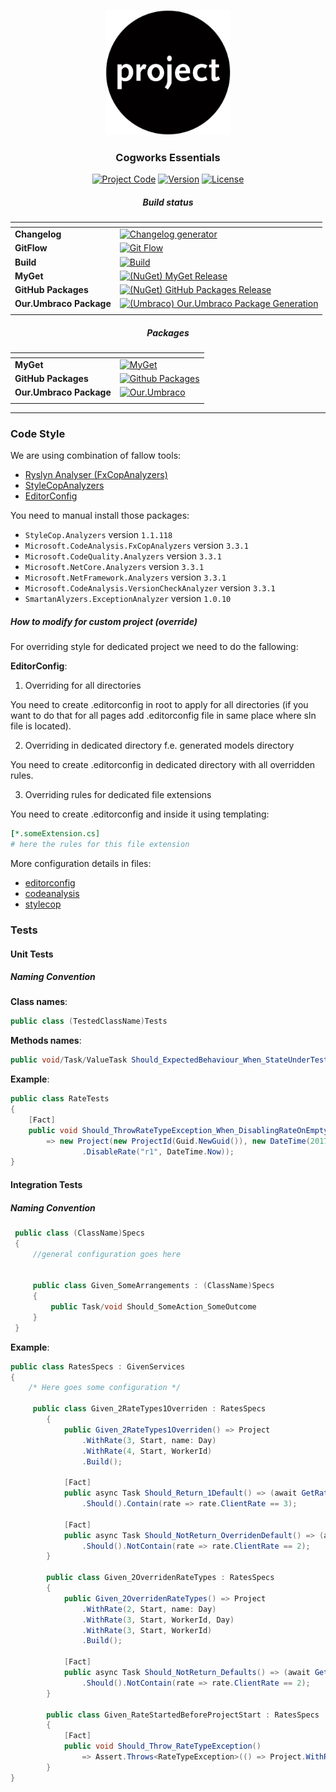 <p align="center">
  <a href="" rel="noopener">
  <img width="200px" height="200px" src="../Docs/img/logo.jpg" alt="Project logo"></a>
</p>

<h3 align="center">Cogworks Essentials</h3>

<div align="center">

[![Project Code](https://img.shields.io/static/v1?label=cog%20essentials&message=cog-essentials&color=lightgray&style=flat-square)]() [![Version](https://img.shields.io/static/v1?label=&message=version&color=informational&style=flat-square)](https://github.com/thecogworks/cog-essentials/releases) [![License](https://img.shields.io/badge/license-MIT-4c9182.svg)](LICENSE.md)


##### Build status

| <!-- --> | <!-- --> |
| -------- | -------- |
| **Changelog** | [![Changelog generator](https://github.com/thecogworks/cog-essentials/actions/workflows/changelog.yml/badge.svg)](https://github.com/thecogworks/cog-essentials/actions/workflows/changelog.yml)|
| **GitFlow** | [![Git Flow](https://github.com/thecogworks/cog-essentials/actions/workflows/gitflow.yml/badge.svg)](https://github.com/thecogworks/cog-essentials/actions/workflows/gitflow.yml) |
| **Build** | [![Build](https://github.com/thecogworks/cog-essentials/actions/workflows/build.yml/badge.svg)](https://github.com/thecogworks/cog-essentials/actions/workflows/build.yml) |
| **MyGet** | [![(NuGet) MyGet Release](https://github.com/thecogworks/cog-essentials/actions/workflows/release-myget.yml/badge.svg)](https://github.com/thecogworks/cog-essentials/actions/workflows/release-myget.yml) |
| **GitHub Packages** | [![(NuGet) GitHub Packages Release](https://github.com/thecogworks/cog-essentials/actions/workflows/release-github.yml/badge.svg)](https://github.com/thecogworks/cog-essentials/actions/workflows/release-github.yml) |
| **Our.Umbraco Package** | [![(Umbraco) Our.Umbraco Package Generation](https://github.com/thecogworks/cog-essentials/actions/workflows/release-umbraco.yml/badge.svg)](https://github.com/thecogworks/cog-essentials/actions/workflows/release-umbraco.yml) |
|<!-- --> | <!-- -->|

##### Packages

| <!-- --> | <!-- --> |
| -------- | -------- |
| **MyGet** | [![MyGet](https://img.shields.io/static/v1?label=&message=myget&color=informational&style=flat-square)](https://www.myget.org/feed/cogworks-packages/package/nuget/Cogworks.Essentials) |
| **GitHub Packages** | [![Github Packages](https://img.shields.io/static/v1?label=&message=github-packages&color=9cf&style=flat-square)](https://github.com/thecogworks/cog-essentials/packages/646974) |
| **Our.Umbraco Package** | [![Our.Umbraco](https://img.shields.io/static/v1?label=&message=our.umbraco&color=lightgray&style=flat-square)](https://github.com/thecogworks/cog-essentials/actions/workflows/release-umbraco.yml) |
|<!-- --> | <!-- -->|

</div>

---

### Code Style

We are using combination of fallow tools:

- [Ryslyn Analyser (FxCopAnalyzers)](https://github.com/dotnet/roslyn-analyzers)
- [StyleCopAnalyzers](https://github.com/DotNetAnalyzers/StyleCopAnalyzers)
- [EditorConfig](https://github.com/editorconfig/editorconfig/wiki/EditorConfig-Properties)

You need to manual install those packages:

* `StyleCop.Analyzers` version `1.1.118`
* `Microsoft.CodeAnalysis.FxCopAnalyzers` version `3.3.1`
* `Microsoft.CodeQuality.Analyzers` version `3.3.1`
* `Microsoft.NetCore.Analyzers` version `3.3.1`
* `Microsoft.NetFramework.Analyzers` version `3.3.1`
* `Microsoft.CodeAnalysis.VersionCheckAnalyzer` version `3.3.1`
* `SmartanAlyzers.ExceptionAnalyzer` version `1.0.10`

##### How to modify for custom project (override)

For overriding style for dedicated project we need to do the fallowing:

**EditorConfig**:

1. Overriding for all directories

You need to create .editorconfig in root to apply for all directories (if you want to do that for all pages add .editorconfig file in same place where sln file is located).

2. Overriding in dedicated directory f.e. generated models directory

You need to create .editorconfig in dedicated directory with all overridden rules.

3. Overriding rules for dedicated file extensions

You need to create .editorconfig and inside it using templating:

```yml
[*.someExtension.cs]
# here the rules for this file extension
```

More configuration details in files:

- [editorconfig](linting/.editorconfig)
- [codeanalysis](linting/codeanalysis.ruleset)
- [stylecop](linting/stylecop.json)

### Tests

#### Unit Tests

##### Naming Convention

**Class names**:

```csharp
public class (TestedClassName)Tests
```

**Methods names**:

```csharp
public void/Task/ValueTask Should_ExpectedBehaviour_When_StateUnderTest()
```

**Example**:

```csharp
public class RateTests
{
    [Fact]
    public void Should_ThrowRateTypeException_When_DisablingRateOnEmptyProject() => Assert.Throws<RateTypeException>(()
        => new Project(new ProjectId(Guid.NewGuid()), new DateTime(2017, 1, 1))
                .DisableRate("r1", DateTime.Now));
}
```

#### Integration Tests

##### Naming Convention

```csharp
 public class (ClassName)Specs
 {
     //general configuration goes here


     public class Given_SomeArrangements : (ClassName)Specs
     {
         public Task/void Should_SomeAction_SomeOutcome
     }
 }
```

**Example**:

```csharp
public class RatesSpecs : GivenServices
{
    /* Here goes some configuration */

     public class Given_2RateTypes1Overriden : RatesSpecs
        {
            public Given_2RateTypes1Overriden() => Project
                .WithRate(3, Start, name: Day)
                .WithRate(4, Start, WorkerId)
                .Build();

            [Fact]
            public async Task Should_Return_1Default() => (await GetRatesAsync(WorkerId, FirstRateStart, FirstRateEnd))
                .Should().Contain(rate => rate.ClientRate == 3);

            [Fact]
            public async Task Should_NotReturn_OverridenDefault() => (await GetRatesAsync(WorkerId, FirstRateStart, FirstRateEnd))
                .Should().NotContain(rate => rate.ClientRate == 2);
        }

        public class Given_2OverridenRateTypes : RatesSpecs
        {
            public Given_2OverridenRateTypes() => Project
                .WithRate(2, Start, name: Day)
                .WithRate(3, Start, WorkerId, Day)
                .WithRate(3, Start, WorkerId)
                .Build();

            [Fact]
            public async Task Should_NotReturn_Defaults() => (await GetRatesAsync(WorkerId, FirstRateStart, FirstRateEnd))
                .Should().NotContain(rate => rate.ClientRate == 2);
        }

        public class Given_RateStartedBeforeProjectStart : RatesSpecs
        {
            [Fact]
            public void Should_Throw_RateTypeException()
                => Assert.Throws<RateTypeException>(() => Project.WithRate(3, Start.AddDays(-1), name: Day));
        }
}
```
